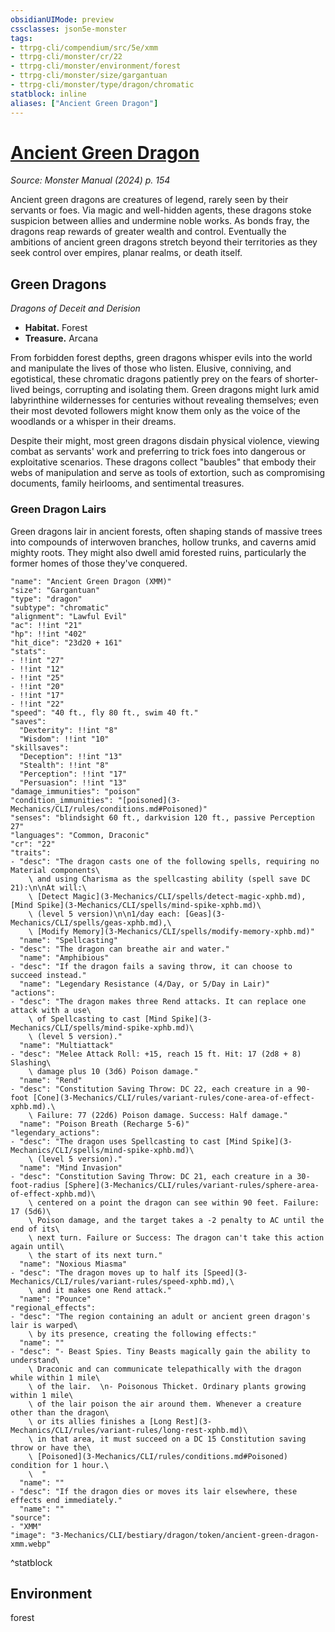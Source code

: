 ```yaml
---
obsidianUIMode: preview
cssclasses: json5e-monster
tags:
- ttrpg-cli/compendium/src/5e/xmm
- ttrpg-cli/monster/cr/22
- ttrpg-cli/monster/environment/forest
- ttrpg-cli/monster/size/gargantuan
- ttrpg-cli/monster/type/dragon/chromatic
statblock: inline
aliases: ["Ancient Green Dragon"]
---
```

# [Ancient Green Dragon](3-Mechanics\CLI\bestiary\dragon/ancient-green-dragon-xmm.md)
*Source: Monster Manual (2024) p. 154*  

Ancient green dragons are creatures of legend, rarely seen by their servants or foes. Via magic and well-hidden agents, these dragons stoke suspicion between allies and undermine noble works. As bonds fray, the dragons reap rewards of greater wealth and control. Eventually the ambitions of ancient green dragons stretch beyond their territories as they seek control over empires, planar realms, or death itself.

## Green Dragons

*Dragons of Deceit and Derision*

- **Habitat.** Forest  
- **Treasure.** Arcana  

From forbidden forest depths, green dragons whisper evils into the world and manipulate the lives of those who listen. Elusive, conniving, and egotistical, these chromatic dragons patiently prey on the fears of shorter-lived beings, corrupting and isolating them. Green dragons might lurk amid labyrinthine wildernesses for centuries without revealing themselves; even their most devoted followers might know them only as the voice of the woodlands or a whisper in their dreams.

Despite their might, most green dragons disdain physical violence, viewing combat as servants' work and preferring to trick foes into dangerous or exploitative scenarios. These dragons collect "baubles" that embody their webs of manipulation and serve as tools of extortion, such as compromising documents, family heirlooms, and sentimental treasures.

### Green Dragon Lairs

Green dragons lair in ancient forests, often shaping stands of massive trees into compounds of interwoven branches, hollow trunks, and caverns amid mighty roots. They might also dwell amid forested ruins, particularly the former homes of those they've conquered.

```statblock
"name": "Ancient Green Dragon (XMM)"
"size": "Gargantuan"
"type": "dragon"
"subtype": "chromatic"
"alignment": "Lawful Evil"
"ac": !!int "21"
"hp": !!int "402"
"hit_dice": "23d20 + 161"
"stats":
- !!int "27"
- !!int "12"
- !!int "25"
- !!int "20"
- !!int "17"
- !!int "22"
"speed": "40 ft., fly 80 ft., swim 40 ft."
"saves":
  "Dexterity": !!int "8"
  "Wisdom": !!int "10"
"skillsaves":
  "Deception": !!int "13"
  "Stealth": !!int "8"
  "Perception": !!int "17"
  "Persuasion": !!int "13"
"damage_immunities": "poison"
"condition_immunities": "[poisoned](3-Mechanics/CLI/rules/conditions.md#Poisoned)"
"senses": "blindsight 60 ft., darkvision 120 ft., passive Perception 27"
"languages": "Common, Draconic"
"cr": "22"
"traits":
- "desc": "The dragon casts one of the following spells, requiring no Material components\
    \ and using Charisma as the spellcasting ability (spell save DC 21):\n\nAt will:\
    \ [Detect Magic](3-Mechanics/CLI/spells/detect-magic-xphb.md), [Mind Spike](3-Mechanics/CLI/spells/mind-spike-xphb.md)\
    \ (level 5 version)\n\n1/day each: [Geas](3-Mechanics/CLI/spells/geas-xphb.md),\
    \ [Modify Memory](3-Mechanics/CLI/spells/modify-memory-xphb.md)"
  "name": "Spellcasting"
- "desc": "The dragon can breathe air and water."
  "name": "Amphibious"
- "desc": "If the dragon fails a saving throw, it can choose to succeed instead."
  "name": "Legendary Resistance (4/Day, or 5/Day in Lair)"
"actions":
- "desc": "The dragon makes three Rend attacks. It can replace one attack with a use\
    \ of Spellcasting to cast [Mind Spike](3-Mechanics/CLI/spells/mind-spike-xphb.md)\
    \ (level 5 version)."
  "name": "Multiattack"
- "desc": "Melee Attack Roll: +15, reach 15 ft. Hit: 17 (2d8 + 8) Slashing\
    \ damage plus 10 (3d6) Poison damage."
  "name": "Rend"
- "desc": "Constitution Saving Throw: DC 22, each creature in a 90-foot [Cone](3-Mechanics/CLI/rules/variant-rules/cone-area-of-effect-xphb.md).\
    \ Failure: 77 (22d6) Poison damage. Success: Half damage."
  "name": "Poison Breath (Recharge 5-6)"
"legendary_actions":
- "desc": "The dragon uses Spellcasting to cast [Mind Spike](3-Mechanics/CLI/spells/mind-spike-xphb.md)\
    \ (level 5 version)."
  "name": "Mind Invasion"
- "desc": "Constitution Saving Throw: DC 21, each creature in a 30-foot-radius [Sphere](3-Mechanics/CLI/rules/variant-rules/sphere-area-of-effect-xphb.md)\
    \ centered on a point the dragon can see within 90 feet. Failure: 17 (5d6)\
    \ Poison damage, and the target takes a -2 penalty to AC until the end of its\
    \ next turn. Failure or Success: The dragon can't take this action again until\
    \ the start of its next turn."
  "name": "Noxious Miasma"
- "desc": "The dragon moves up to half its [Speed](3-Mechanics/CLI/rules/variant-rules/speed-xphb.md),\
    \ and it makes one Rend attack."
  "name": "Pounce"
"regional_effects":
- "desc": "The region containing an adult or ancient green dragon's lair is warped\
    \ by its presence, creating the following effects:"
  "name": ""
- "desc": "- Beast Spies. Tiny Beasts magically gain the ability to understand\
    \ Draconic and can communicate telepathically with the dragon while within 1 mile\
    \ of the lair.  \n- Poisonous Thicket. Ordinary plants growing within 1 mile\
    \ of the lair poison the air around them. Whenever a creature other than the dragon\
    \ or its allies finishes a [Long Rest](3-Mechanics/CLI/rules/variant-rules/long-rest-xphb.md)\
    \ in that area, it must succeed on a DC 15 Constitution saving throw or have the\
    \ [Poisoned](3-Mechanics/CLI/rules/conditions.md#Poisoned) condition for 1 hour.\
    \  "
  "name": ""
- "desc": "If the dragon dies or moves its lair elsewhere, these effects end immediately."
  "name": ""
"source":
- "XMM"
"image": "3-Mechanics/CLI/bestiary/dragon/token/ancient-green-dragon-xmm.webp"
```
^statblock

## Environment

forest